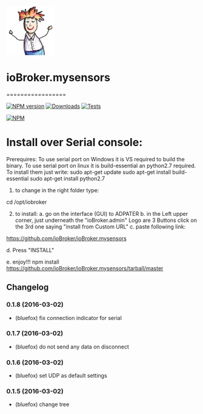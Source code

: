 ![Logo](admin/mysensors.png)
# ioBroker.mysensors
=================

[![NPM version](http://img.shields.io/npm/v/iobroker.mysensors.svg)](https://www.npmjs.com/package/iobroker.mysensors)
[![Downloads](https://img.shields.io/npm/dm/iobroker.mysensors.svg)](https://www.npmjs.com/package/iobroker.mysensors)
[![Tests](https://travis-ci.org/ioBroker/ioBroker.mysensors.svg?branch=master)](https://travis-ci.org/ioBroker/ioBroker.mysensors)

[![NPM](https://nodei.co/npm/iobroker.mysensors.png?downloads=true)](https://nodei.co/npm/iobroker.mysensors/)


# Install over Serial console:
Prerequires:
To use serial port on Windows it is VS required to build the binary.
To use serial port on linux it is build-essential an python2.7 required. To install them just write:
sudo apt-get update
sudo apt-get install build-essential
sudo apt-get install python2.7

1. to change in the right folder type:

cd /opt/iobroker

2. to install:
a. go on the interface (GUI) to ADPATER 
b. in the Left upper corner, just underneath the "ioBroker.admin" Logo are 3 Buttons click on the 3rd one saying "install from Custom URL"
c. paste following link:

https://github.com/ioBroker/ioBroker.mysensors

d. Press "INSTALL"

e. enjoy!!!
npm install https://github.com/ioBroker/ioBroker.mysensors/tarball/master

## Changelog
### 0.1.8 (2016-03-02)
* (bluefox) fix connection indicator for serial

### 0.1.7 (2016-03-02)
* (bluefox) do not send any data on disconnect

### 0.1.6 (2016-03-02)
* (bluefox) set UDP as default settings

### 0.1.5 (2016-03-02)
* (bluefox) change tree

